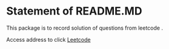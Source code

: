 # Statement of README.MD

This package is to record solution of questions from leetcode . 

Access address to click <a target="_blank" href="https://leetcode.com">Leetcode<a/>

